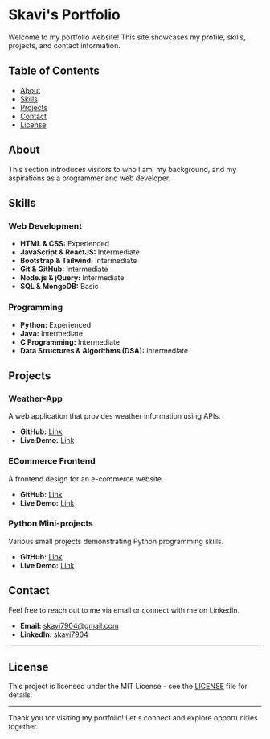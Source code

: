 # Skavi's Portfolio

Welcome to my portfolio website! This site showcases my profile, skills, projects, and contact information.

## Table of Contents

- [About](#about)
- [Skills](#skills)
- [Projects](#projects)
- [Contact](#contact)
- [License](#license)

## About

This section introduces visitors to who I am, my background, and my aspirations as a programmer and web developer.

## Skills

### Web Development

- **HTML & CSS:** Experienced
- **JavaScript & ReactJS:** Intermediate
- **Bootstrap & Tailwind:** Intermediate
- **Git & GitHub:** Intermediate
- **Node.js & jQuery:** Intermediate
- **SQL & MongoDB:** Basic

### Programming

- **Python:** Experienced
- **Java:** Intermediate
- **C Programming:** Intermediate
- **Data Structures & Algorithms (DSA):** Intermediate

## Projects

### Weather-App

A web application that provides weather information using APIs.

- **GitHub:** [Link](https://github.com/skavi7904/Weather-app)
- **Live Demo:** [Link](https://weather-app-ten-mauve-38.vercel.app/)

### ECommerce Frontend

A frontend design for an e-commerce website.

- **GitHub:** [Link](https://github.com/skavi7904/E-commerce)
- **Live Demo:** [Link](https://e-commerce-navy-three-28.vercel.app/)

### Python Mini-projects

Various small projects demonstrating Python programming skills.

- **GitHub:** [Link](https://github.com/skavi7904)
- **Live Demo:** [Link](https://github.com/skavi7904)

## Contact

Feel free to reach out to me via email or connect with me on LinkedIn.

- **Email:** [skavi7904@gmail.com](mailto:skavi7904@gmail.com)
- **LinkedIn:** [skavi7904](https://linkedin.com/in/skavi7904)

---

## License

This project is licensed under the MIT License - see the [LICENSE](LICENSE) file for details.

---

Thank you for visiting my portfolio! Let's connect and explore opportunities together.

